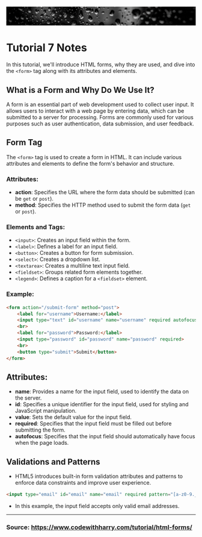 ![Banner](https://github.com/Auspicious-EX/DailyWebDev/blob/main/Day%2007/images/banner.gif?raw=true)

# Tutorial **7** Notes

In this tutorial, we'll introduce HTML forms, why they are used, and dive into the `<form>` tag along with its attributes and elements.

## What is a Form and Why Do We Use It?

A form is an essential part of web development used to collect user input. It allows users to interact with a web page by entering data, which can be submitted to a server for processing. Forms are commonly used for various purposes such as user authentication, data submission, and user feedback.

## Form Tag

The `<form>` tag is used to create a form in HTML. It can include various attributes and elements to define the form's behavior and structure.

### Attributes:
- **action**: Specifies the URL where the form data should be submitted (can be `get` or `post`).
- **method**: Specifies the HTTP method used to submit the form data (`get` or `post`).

### Elements and Tags:
- `<input>`: Creates an input field within the form.
- `<label>`: Defines a label for an input field.
- `<button>`: Creates a button for form submission.
- `<select>`: Creates a dropdown list.
- `<textarea>`: Creates a multiline text input field.
- `<fieldset>`: Groups related form elements together.
- `<legend>`: Defines a caption for a `<fieldset>` element.

### Example:
```html
<form action="/submit-form" method="post">
    <label for="username">Username:</label>
    <input type="text" id="username" name="username" required autofocus>
    <br>
    <label for="password">Password:</label>
    <input type="password" id="password" name="password" required>
    <br>
    <button type="submit">Submit</button>
</form>
```

## Attributes:
- **name**: Provides a name for the input field, used to identify the data on the server.
- **id**: Specifies a unique identifier for the input field, used for styling and JavaScript manipulation.
- **value**: Sets the default value for the input field.
- **required**: Specifies that the input field must be filled out before submitting the form.
- **autofocus**: Specifies that the input field should automatically have focus when the page loads.

## Validations and Patterns
- HTML5 introduces built-in form validation attributes and patterns to enforce data constraints and improve user experience.

```html
<input type="email" id="email" name="email" required pattern="[a-z0-9._%+-]+@[a-z0-9.-]+\.[a-z]{2,}$">
```
- In this example, the input field accepts only valid email addresses.

<hr>

### Source: https://www.codewithharry.com/tutorial/html-forms/
